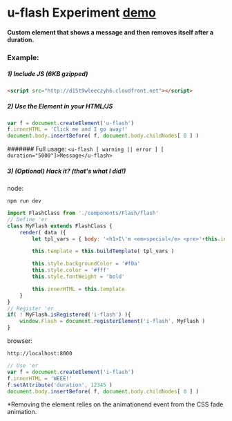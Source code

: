 # u-flash Experiment [demo](http://s3-us-west-1.amazonaws.com/base-dev.com/flash/index.html)
#### Custom element that shows a message and then removes itself after a duration.

### Example:
##### 1) Include JS (6KB gzipped)
```html 
<script src="http://d15t9wleeczyh6.cloudfront.net"></script>
```

##### 2) Use the Element in your HTML/JS
```javascript
var f = document.createElement('u-flash')
f.innerHTML = 'Click me and I go away!'
document.body.insertBefore( f, document.body.childNodes[ 0 ] )
```
####### Full usage: ```<u-flash [ warning || error ] [ duration="5000"]>Message</u-flash>```

##### 3) (Optional) Hack it? (that's what I did!)
node: 
```
npm run dev
```
```javascript
import FlashClass from './components/Flash/flash'
// Define 'er
class MyFlash extends FlashClass {
    render( data ){
		let tpl_vars = { body: '<h1>I\'m <em>special</e> <pre>'+this.innerHTML+'!!</pre></h1>' }

		this.template = this.buildTemplate( tpl_vars )

		this.style.backgroundColor = '#f0a'
		this.style.color = '#fff'
		this.style.fontWeight = 'bold'

    	this.innerHTML = this.template
    }
}
// Register 'er
if( ! MyFlash.isRegistered('i-flash') ){
	window.Flash = document.registerElement('i-flash', MyFlash )
}
```
browser:
``` 
http://localhost:8000
```
```javascript
// Use 'er
var f = document.createElement('i-flash')
f.innerHTML = 'WEEE!'
f.setAttribute('duration', 12345 )
document.body.insertBefore( f, document.body.childNodes[ 0 ] )
```
*Removing the element relies on the animationend event from the CSS fade animation.

